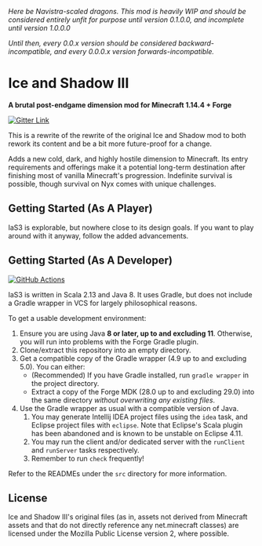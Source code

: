 _Here be Navistra-scaled dragons.
This mod is heavily WIP and should be considered entirely unfit for purpose until version 0.1.0.0,
and incomplete until version 1.0.0.0_

_Until then,
every 0.0.x version should be considered backward-incompatible,
and every 0.0.0.x version forwards-incompatible._

# Ice and Shadow III
__A brutal post-endgame dimension mod for Minecraft 1.14.4 + Forge__

[![Gitter Link](https://badges.gitter.im/IceAndShadow3/community.svg)](https://gitter.im/IceAndShadow3/community)

This is a rewrite of the rewrite of the original Ice and Shadow mod to both rework its content and be a bit more future-proof for a change.

Adds a new cold, dark, and highly hostile dimension to Minecraft.
Its entry requirements and offerings make it a potential long-term destination after finishing most of vanilla Minecraft's progression.
Indefinite survival is possible, though survival on Nyx comes with unique challenges.

## Getting Started (As A Player)

IaS3 is explorable, but nowhere close to its design goals.
If you want to play around with it anyway, follow the added advancements.

## Getting Started (As A Developer)
[![GitHub Actions](https://img.shields.io/endpoint.svg?url=https%3A%2F%2Factions-badge.atrox.dev%2FTheDaemoness%2FIceAndShadow3%2Fbadge&label=build&logo=none)](https://github.com/TheDaemoness/IceAndShadow3/actions)

IaS3 is written in Scala 2.13 and Java 8. It uses Gradle,
but does not include a Gradle wrapper in VCS for largely philosophical reasons.

To get a usable development environment:
1. Ensure you are using Java **8 or later, up to and excluding 11**.
Otherwise, you will run into problems with the Forge Gradle plugin.
2. Clone/extract this repository into an empty directory.
3. Get a compatible copy of the Gradle wrapper (4.9 up to and excluding 5.0). You can either:
	* (Recommended) If you have Gradle installed, run `gradle wrapper` in the project directory.
	* Extract a copy of the Forge MDK (28.0 up to and excluding 29.0) into the same directory *without overwriting any existing files*.
4. Use the Gradle wrapper as usual with a compatible version of Java.
	1. You may generate Intellij IDEA project files using the `idea` task, and Eclipse project files with `eclipse`.
	Note that Eclipse's Scala plugin has been abandoned and is known to be unstable on Eclipse 4.11.
	2. You may run the client and/or dedicated server with the `runClient` and `runServer` tasks respectively.
	3. Remember to run `check` frequently!

Refer to the READMEs under the `src` directory for more information.

## License

Ice and Shadow III's original files
(as in, assets not derived from Minecraft assets and that do not directly reference any net.minecraft classes)
are licensed under the Mozilla Public License version 2, where possible.
